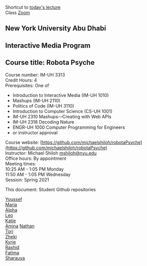 Shortcut to [today's lecture](lectureNotes.md/#todays-lecture)    
Class [Zoom](https://nyu.zoom.us/j/97015960666)  

## New York University Abu Dhabi  
## Interactive Media Program
## Course title: Robota Psyche  
Course number: IM-UH 3313  
Credit Hours: 4       
Prerequisites: One of  
- Introduction to Interactive Media (IM-UH 1010)
- Mashups (IM-UH 2110)
- Politics of Code (IM-UH 3110)
- Introduction to Computer Science (CS-UH 1001)
- IM-UH 2310 Mashups—Creating with Web APIs
- IM-UH 2318 Decoding Nature
- ENGR-UH 1000 Computer Programming for Engineers
- or instructor approval  

Course website:
[https://github.com/michaelshiloh/robotaPsyche](https://github.com/michaelshiloh/robotaPsyche)    
Instructor: Michael Shiloh mshiloh@nyu.edu    
Office hours: By appointment  
Meeting times:        
10:25 AM - 1:05 PM Monday      
11:50 AM - 1:05 PM Wednesday      
Session: Spring 2021     

This document: Student Github repositories

[Youssef](https://github.com/youssef-ahamid/robotaPsyche)    
[Maria](https://github.com/mariaalkhaja/RobotaPsyche)  
[Alpha](https://github.com/Alphaam/RobotaPsyche)    
[Leo](https://github.com/leodunadan/RobotaPsyche)    
[Katie](https://github.com/katieferreol/RobotaPsyche)    
[Amina](https://github.com/ak7588/robota_psyche)
[Nathan](https://github.com/Nathan213/RobotaPsyche)  
[Tori](https://github.com/VMonde14/RobotaPsyche)    
[Zheki](https://github.com/Zheki/RobotaPsyche)  
[Kyrie](https://github.com/Kyrie21323/RobotaPsyche)    
[Rashid](https://github.com/raq217/RobotaPsyche)  
[Fatima](https://github.com/FatimaAlmaazmi/RobotaPsyche)  
[Sharauya]()  
